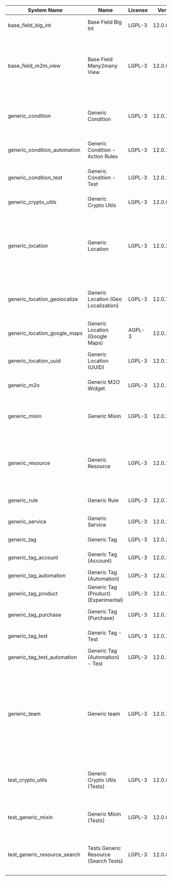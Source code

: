 | System Name | Name | License | Version | Summary | Price |
|---|---|---|---|---|---|
| base_field_big_int | Base Field Big Int | LGPL-3 | 12.0.0.5.0 | BigInt field implementation for Odoo |  |
| base_field_m2m_view | Base Field Many2many View | LGPL-3 | 12.0.0.5.0 | Adds Many2manyView field implementation for Odoo. Useful in cases when m2m relation computed via Postgresql View |  |
| generic_condition | Generic Condition | LGPL-3 | 12.0.1.21.0 | Create generic conditions on which you         can program some logic in Odoo objects |  |
| generic_condition_automation | Generic Condition - Action Rules | LGPL-3 | 12.0.1.4.0 | Generic Conditions (Integration with Action Rules) |  |
| generic_condition_test | Generic Condition - Test | LGPL-3 | 12.0.1.11.0 | Generic Conditions - Tests (do not install manualy) |  |
| generic_crypto_utils | Generic Crypto Utils | LGPL-3 | 12.0.0.8.0 | Technical utils to add encryption to other addons |  |
| generic_location | Generic Location | LGPL-3 | 12.0.2.8.0 | Allows you to make an abstract description of the         objects location relative to the general location         (for example: house3 -> office5 -> room2 -> table5) |  |
| generic_location_geolocalize | Generic Location (Geo Localization) | LGPL-3 | 12.0.1.10.0 | Generic Location (Automaticaly determine geo coordinates         for location by its address) |  |
| generic_location_google_maps | Generic Location (Google Maps) | AGPL-3 | 12.0.1.7.0 | Generic Location (View locations on google maps) |  |
| generic_location_uuid | Generic Location (UUID) | LGPL-3 | 12.0.1.7.0 | Generic Location (Add UUID to generic locations) |  |
| generic_m2o | Generic M2O Widget | LGPL-3 | 12.0.1.8.0 | Generic Many2one widget |  |
| generic_mixin | Generic Mixin | LGPL-3 | 12.0.1.80.0 | Technical module with generic mixins, that may help to build other modules |  |
| generic_resource | Generic Resource | LGPL-3 | 12.0.1.49.0 | Provides the ability to create and categorize         various resources that can be used in other Odoo modules. |  |
| generic_rule | Generic Rule | LGPL-3 | 12.0.1.6.0 | Adds new top-level menu 'rules' |  |
| generic_service | Generic Service | LGPL-3 | 12.0.1.29.0 | Create and manage service catalog |  |
| generic_tag | Generic Tag | LGPL-3 | 12.0.2.13.0 | Generic tag management. |  |
| generic_tag_account | Generic Tag (Account) | LGPL-3 | 12.0.1.5.0 | Generic tag integration with account addon |  |
| generic_tag_automation | Generic Tag (Automation) | LGPL-3 | 12.0.1.5.0 |  |  |
| generic_tag_product | Generic Tag (Product) (Experimental) | LGPL-3 | 12.0.1.5.0 | Generic tag integration with product addon |  |
| generic_tag_purchase | Generic Tag (Purchase) | LGPL-3 | 12.0.1.5.0 | Generic tag integration with purchase addon |  |
| generic_tag_test | Generic Tag - Test | LGPL-3 | 12.0.1.7.0 | Generic Tag - Tests (do not install manualy) |  |
| generic_tag_test_automation | Generic Tag (Automation) - Test | LGPL-3 | 12.0.1.4.0 |  |  |
| generic_team | Generic team | LGPL-3 | 12.0.1.20.0 | With this module you can create teams and add         users to them, which allows you to perform group         actions (such as assigning a responsible team         instead of one person) while working with Odoo applications. |  |
| test_crypto_utils | Generic Crypto Utils (Tests) | LGPL-3 | 12.0.0.13.0 | Technical module that have to be used to test Generic Crypto Utils module |  |
| test_generic_mixin | Generic Mixin (Tests) | LGPL-3 | 12.0.0.23.0 | Technical module that have to be used to test Generic Mixin module |  |
| test_generic_resource_search | Tests Generic Resource (Search Tests) | LGPL-3 | 12.0.0.4.0 | Technical module that have to be used to test Generic Resource search cases |  |
